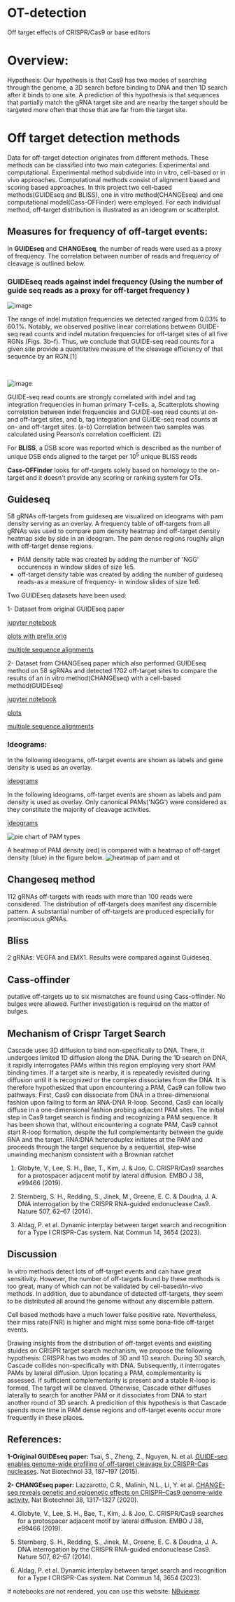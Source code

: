 # OT-detection
Off target effects of CRISPR/Cas9 or base editors



# Overview:
Hypothesis: Our hypothesis is that Cas9 has two modes of searching through the genome, a 3D search before binding to DNA and then 1D search after it binds to one site. A prediction of this hypothesis is that sequences that partially match the gRNA target site and are nearby the target should be targeted more often that those that are far from the target site.







# Off target detection methods
Data for off-target detection originates from different methods. These methods can be classified into two main categories: Experimental and computational. Experimental method subdivide into in vitro, cell-based or in vivo approaches. Computational methods consist of alignment based and scoring based approaches.
In this project two cell-based methods(GUIDEseq and BLISS), one in vitro method(CHANGEseq) and one computational model(Cass-OFFinder) were employed.
For each individual method, off-target distribution is illustrated as an ideogram or scatterplot. 
## Measures for frequency of off-target events:
In **GUIDEseq** and **CHANGEseq**, the number of reads were used as a proxy of frequency. The correlation between number of reads and frequency of cleavage is outlined below.

### GUIDEseq reads against indel frequency (Using the number of guide seq reads as a proxy for off-target frequency )

![image](https://github.com/sadegh-rizi/OT-detection/assets/42430383/618ef25c-cf14-41b0-90d5-7fc2569e17bf)

The range of indel mutation frequencies we detected ranged from 0.03% to 60.1%. Notably, we observed positive linear correlations between GUIDE-seq read counts and indel mutation frequencies for off-target sites of all five RGNs (Figs. 3b–f). Thus, we conclude that GUIDE-seq read counts for a given site provide a quantitative measure of the cleavage efficiency of that sequence by an RGN.[1] 


<br>

![image](https://www.ncbi.nlm.nih.gov/pmc/articles/PMC7652380/bin/nihms-1591991-f0014.jpg)

GUIDE-seq read counts are strongly correlated with indel and tag integration frequencies in human primary T-cells.
a, Scatterplots showing correlation between indel frequencies and GUIDE-seq read counts at on- and off-target sites, and b, tag integration and GUIDE-seq read counts at on- and off-target sites. (a-b) Correlation between two samples was calculated using Pearson’s correlation coefficient. [2]

For **BLISS**, a DSB score was reported which is described as the number of unique DSB ends aligned to the target per $10^{5}$ unique BLISS reads

**Cass-OFFinder** looks for off-targets solely based on homology to the on-target and it doesn't provide any scoring or ranking system for OTs.




## Guideseq
58 gRNAs
off-targets from guideseq are visualized on ideograms with  pam density serving as an overlay. 
A frequency table of off-targets from all gRNAs was used to compare pam density heatmap and off-target density heatmap side by side in an ideogram. The pam dense regions roughly align with off-target dense regions.
- PAM density table was created by adding the number of 'NGG' occurences in window slides of size 1e5.
- off-target density table was created by adding the number of guideseq reads-as a measure of frequency- in window slides of size 1e6.


Two GUIDEseq datasets have been used:

1- Dataset from original GUIDEseq paper 

[jupyter notebook](https://github.com/sadegh-rizi/OT-detection/blob/main/guide-seq/original-guideseq.ipynb)

[plots with prefix orig](https://github.com/sadegh-rizi/OT-detection/tree/main/guide-seq/plots)

[multiple sequence alignments](https://github.com/sadegh-rizi/OT-detection/tree/main/guide-seq/OT-msa)

2- Dataset from CHANGEseq paper which also performed GUIDEseq method on 58 sgRNAs and detected 1702 off-target sites to compare the results of an in vitro method(CHANGEseq) with a cell-based method(GUIDEseq)

[jupyter notebook](https://github.com/sadegh-rizi/OT-detection/blob/main/guide-seq/guideseq.ipynb)

[plots](https://github.com/sadegh-rizi/OT-detection/tree/main/guide-seq/plots)

[multiple sequence alignments](https://github.com/sadegh-rizi/OT-detection/tree/main/guide-seq/OT-msa)




### Ideograms:
In the following ideograms, off-target events are shown as labels and gene density is used as an overlay.

[ideograms](https://github.com/sadegh-rizi/OT-detection/blob/main/guide-seq/ideograms?raw=true)

In the following ideograms, off-target events are shown as labels and pam density is used as overlay. Only canonical PAMs('NGG') were considered as they constitute the majority of cleavage activities. 

[ideograms](https://github.com/sadegh-rizi/OT-detection/tree/main/guide-seq/ideograms_pam_w100000)

![pie chart of PAM types](https://github.com/sadegh-rizi/OT-detection/blob/main/guide-seq/plots/guideseq/PAM_types_pie_chart.png?raw=true)


A heatmap of PAM density (red) is compared with a heatmap of off-target density (blue) in the figure below.
![heatmap of pam and ot](https://raw.githubusercontent.com/sadegh-rizi/OT-detection/main/guide-seq/ideograms_pam_w100000/pngs/0all_gRNAs_log.png?raw=true "PAM density against off-target density")

## Changeseq method
112 gRNAs
off-targets with reads with more than 100 reads were considered. 
The distribution of off-targets does manifest any discernible pattern. A substantial number of off-targets are produced especially for promiscuous gRNAs. 

## Bliss
2 gRNAs: VEGFA and EMX1. Results were compared against Guideseq.

## Cass-offinder
putative off-targets up to six mismatches are found using Cass-offinder. No bulges were allowed. Further investigation is required on the matter of bulges.

## Mechanism of Crispr Target Search

 Cascade uses 3D diffusion to bind non-specifically to DNA. There, it undergoes limited 1D diffusion along the DNA. During the 1D search on DNA, it rapidly interrogates PAMs within this region employing very short PAM binding times. If a target site is nearby, it is repeatedly revisited during diffusion until it is recognized or the complex dissociates from the DNA. It is therefore hypothesized that upon encountering a PAM, Cas9 can follow two pathways. First, Cas9 can dissociate from DNA in a three-dimensional fashion upon failing to form an RNA-DNA R-loop. Second, Cas9 can locally diffuse in a one-dimensional fashion probing adjacent PAM sites.
The initial step in Cas9 target search is finding and recognizing a PAM sequence. It has been shown that, without encountering a cognate PAM, Cas9 cannot start R-loop formation, despite the full complementarity between the guide RNA and the target. RNA:DNA heteroduplex initiates at the PAM and proceeds through the target sequence by a sequential, step-wise unwinding mechanism consistent with a Brownian ratchet


1. Globyte, V., Lee, S. H., Bae, T., Kim, J. & Joo, C. CRISPR/Cas9 searches for a protospacer adjacent motif by lateral diffusion. EMBO J 38, e99466 (2019).

2. Sternberg, S. H., Redding, S., Jinek, M., Greene, E. C. & Doudna, J. A. DNA interrogation by the CRISPR RNA-guided endonuclease Cas9. Nature 507, 62–67 (2014).

3. Aldag, P. et al. Dynamic interplay between target search and recognition for a Type I CRISPR-Cas system. Nat Commun 14, 3654 (2023).
 
## Discussion
In vitro methods detect lots of off-target events and can have great sensitivity. However, the number of off-targets found by these methods is too great, many of which can not be validated by cell-based/in-vivo methods. In addition, due to abundance of detected off-targets, they seem to be distributed all around the genome without any discernible pattern.

Cell based methods have a much lower false positive rate. Nevertheless, their miss rate(FNR) is higher and might miss some bona-fide off-target events. 

Drawing insights from the distribution of off-target events and exisiting stuides on CRISPR target search mechanism, we propose the following hypothesis:
 CRISPR has two modes of 3D and 1D search. During 3D search, Cascade collides non-specifically with DNA. Subsequently, it interrogates PAMs by lateral diffusion. Upon locating a PAM, complementarity is assessed. If sufficient complementarity is present and a stable R-loop is formed, The target will be cleaved. Otherwise, Cascade either diffuses laterally to search for another PAM or it dissociates from DNA to start another round of 3D search. A predicition of this hypothesis is that Cascade spends more time in PAM dense regions and off-target events occur more frequently in these places.  
 


## References:
**1-Original GUIDEseq paper:**
Tsai, S., Zheng, Z., Nguyen, N. et al. [GUIDE-seq enables genome-wide profiling of off-target cleavage by CRISPR-Cas nucleases](https://www.nature.com/articles/nbt.3117). Nat Biotechnol 33, 187–197 (2015). 

**2- CHANGEseq paper:** 
Lazzarotto, C.R., Malinin, N.L., Li, Y. et al. [CHANGE-seq reveals genetic and epigenetic effects on CRISPR–Cas9 genome-wide activity.](https://www.nature.com/articles/s41587-020-0555-7) Nat Biotechnol 38, 1317–1327 (2020). 


4. Globyte, V., Lee, S. H., Bae, T., Kim, J. & Joo, C. CRISPR/Cas9 searches for a protospacer adjacent motif by lateral diffusion. EMBO J 38, e99466 (2019).

5. Sternberg, S. H., Redding, S., Jinek, M., Greene, E. C. & Doudna, J. A. DNA interrogation by the CRISPR RNA-guided endonuclease Cas9. Nature 507, 62–67 (2014).

5. Aldag, P. et al. Dynamic interplay between target search and recognition for a Type I CRISPR-Cas system. Nat Commun 14, 3654 (2023).



If notebooks are not rendered, you can use this website: [NBviewer](https://nbviewer.org/).
